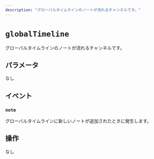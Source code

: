 ```yaml
---
description: "グローバルタイムラインのノートが流れるチャンネルです。"
---
```


# `globalTimeline`

グローバルタイムラインのノートが流れるチャンネルです。

## パラメータ

なし

## イベント

### `note`

<MkSchemaViewer :schema="{
 $ref: 'misskey://Note'
}"/>

グローバルタイムラインに新しいノートが追加されたときに発生します。

## 操作

なし
